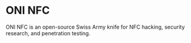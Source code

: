# ONI NFC
ONI NFC is an open-source Swiss Army knife for NFC hacking, security research, and penetration testing.
